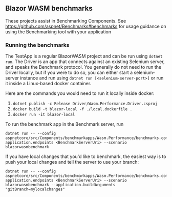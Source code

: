 ## Blazor WASM benchmarks

These projects assist in Benchmarking Components.
See https://github.com/aspnet/Benchmarks#benchmarks for usage guidance on using the Benchmarking tool with your application

### Running the benchmarks

The TestApp is a regular BlazorWASM project and can be run using `dotnet run`. The Driver is an app that connects against an existing Selenium server, and speaks the Benchmark protocol. You generally do not need to run the Driver locally, but if you were to do so, you can either start a selenium-server instance and run using `dotnet run [<selenium-server-port>]` or run it inside a Linux-based docker container.

Here are the commands you would need to run it locally inside docker:

1. `dotnet publish -c Release Driver/Wasm.Performance.Driver.csproj`
2. `docker build -t blazor-local -f ./local.dockerfile . `
3. `docker run -it blazor-local`

To run the benchmark app in the Benchmark server, run

```
dotnet run -- --config aspnetcore/src/Components/benchmarkapps/Wasm.Performance/benchmarks.compose.json application.endpoints <BenchmarkServerUri> --scenario blazorwasmbenchmark
```

If you have local changes that you'd like to benchmark, the easiest way is to push your local changes and tell the server to use your branch:

```
dotnet run -- --config aspnetcore/src/Components/benchmarkapps/Wasm.Performance/benchmarks.compose.json application.endpoints <BenchmarkServerUri> --scenario blazorwasmbenchmark --application.buildArguments "gitBranch=mylocalchanges"
```